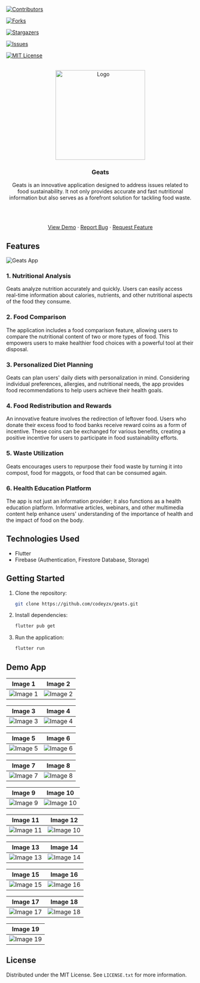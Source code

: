[![Contributors][contributors-shield]][contributors-url]

[![Forks][forks-shield]][forks-url]

[![Stargazers][stars-shield]][stars-url]

[![Issues][issues-shield]][issues-url]

[![MIT License][license-shield]][license-url]

<!-- PROJECT LOGO -->

<br />

<div  align="center">

<a  href="https://github.com/codeyzx/geats">

<img  src="assets/icons/ic_launcher.png"  alt="Logo"  width="240">

</a>

<h3  align="center">Geats</h3>

<p  align="center">

Geats is an innovative application designed to address issues related to food sustainability. It not only provides accurate and fast nutritional information but also serves as a forefront solution for tackling food waste.

<br/>
<br/>

<a  href="https://github.com/codeyzx/geats">View Demo</a>
·
<a  href="https://github.com/codeyzx/geats/issues">Report Bug</a>
·
<a  href="https://github.com/codeyzx/geats/issues">Request Feature</a>

</p>

</div>

## Features

<img  src="assets/images/mockup.png"  alt="Geats App">

### 1. Nutritional Analysis

Geats analyze nutrition accurately and quickly. Users can easily access real-time information about calories, nutrients, and other nutritional aspects of the food they consume.

### 2. Food Comparison

The application includes a food comparison feature, allowing users to compare the nutritional content of two or more types of food. This empowers users to make healthier food choices with a powerful tool at their disposal.

### 3. Personalized Diet Planning

Geats can plan users' daily diets with personalization in mind. Considering individual preferences, allergies, and nutritional needs, the app provides food recommendations to help users achieve their health goals.

### 4. Food Redistribution and Rewards

An innovative feature involves the redirection of leftover food. Users who donate their excess food to food banks receive reward coins as a form of incentive. These coins can be exchanged for various benefits, creating a positive incentive for users to participate in food sustainability efforts.

### 5. Waste Utilization

Geats encourages users to repurpose their food waste by turning it into compost, food for maggots, or food that can be consumed again.

### 6. Health Education Platform

The app is not just an information provider; it also functions as a health education platform. Informative articles, webinars, and other multimedia content help enhance users' understanding of the importance of health and the impact of food on the body.

## Technologies Used

- Flutter
- Firebase (Authentication, Firestore Database, Storage)

## Getting Started

1. Clone the repository:
   ```sh
   git clone https://github.com/codeyzx/geats.git
   ```
2. Install dependencies:
   ```sh
   flutter pub get
   ```
3. Run the application:
   ```sh
   flutter run
   ```

## Demo App

| Image 1                            | Image 2                            |
| ---------------------------------- | ---------------------------------- |
| ![Image 1](assets/images/bg1.jpeg) | ![Image 2](assets/images/bg2.jpeg) |

| Image 3                            | Image 4                            |
| ---------------------------------- | ---------------------------------- |
| ![Image 3](assets/images/bg3.jpeg) | ![Image 4](assets/images/bg4.jpeg) |

| Image 5                            | Image 6                            |
| ---------------------------------- | ---------------------------------- |
| ![Image 5](assets/images/bg5.jpeg) | ![Image 6](assets/images/bg6.jpeg) |

| Image 7                            | Image 8                            |
| ---------------------------------- | ---------------------------------- |
| ![Image 7](assets/images/bg7.jpeg) | ![Image 8](assets/images/bg8.jpeg) |

| Image 9                            | Image 10                             |
| ---------------------------------- | ------------------------------------ |
| ![Image 9](assets/images/bg9.jpeg) | ![Image 10](assets/images/bg10.jpeg) |

| Image 11                           | Image 12                             |
| ---------------------------------- | ------------------------------------ |
| ![Image 11](assets/images/bg11.jpeg)| ![Image 10](assets/images/bg12.jpeg) |

| Image 13                           | Image 14                             |
| ---------------------------------- | ------------------------------------ |
| ![Image 13](assets/images/bg13.jpeg)| ![Image 14](assets/images/bg14.jpeg) |

| Image 15                           | Image 16                            |
| ---------------------------------- | ------------------------------------ |
| ![Image 15](assets/images/bg15.jpeg)| ![Image 16](assets/images/bg16.jpeg) |

| Image 17                           | Image 18                             |
| ---------------------------------- | ------------------------------------ |
| ![Image 17](assets/images/bg17.jpeg)| ![Image 18](assets/images/bg18.jpeg) |

| Image 19                            
| ----------------------------------  
| ![Image 19](assets/images/bg19.jpeg) 

## License

Distributed under the MIT License. See `LICENSE.txt` for more information.

<!-- MARKDOWN LINKS & IMAGES -->

<!-- https://www.markdownguide.org/basic-syntax/#reference-style-links -->

[contributors-shield]: https://img.shields.io/github/contributors/codeyzx/geats.svg?style=for-the-badge
[contributors-url]: https://github.com/codeyzx/geats/graphs/contributors
[forks-shield]: https://img.shields.io/github/forks/codeyzx/geats.svg?style=for-the-badge
[forks-url]: https://github.com/codeyzx/geats/network/members
[stars-shield]: https://img.shields.io/github/stars/codeyzx/geats.svg?style=for-the-badge
[stars-url]: https://github.com/codeyzx/geats/stargazers
[issues-shield]: https://img.shields.io/github/issues/codeyzx/geats.svg?style=for-the-badge
[issues-url]: https://github.com/codeyzx/geats/issues
[license-shield]: https://img.shields.io/github/license/othneildrew/Best-README-Template.svg?style=for-the-badge
[license-url]: https://github.com/codeyzx/geats/blob/main/LICENSE.txt
